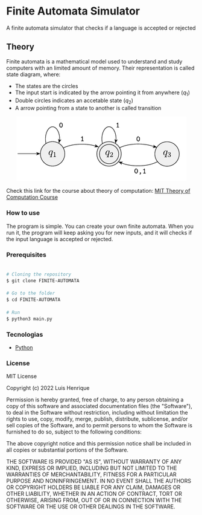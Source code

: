 # Finite Automata Simulator

A finite automata simulator that checks if a language is accepted or rejected

## Theory

Finite automata is a mathematical model used to understand and study computers with an limited amount of memory. Their representation is called state diagram, where:

* The states are the circles
* The input start is indicated by the arrow pointing it from anywhere ($q_1$)
* Double circles indicates an accetable state ($q_2$)
* A arrow pointing from a state to another is called transition

<p align="center">
    <img src="fda.png"/>
</p>

Check this link for the course about theory of computation: [MIT Theory of Computation Course](https://www.youtube.com/playlist?list=PLUl4u3cNGP60_JNv2MmK3wkOt9syvfQWY)

### How to use

The program is simple. You can create your own finite automata. When you run it, the program will keep asking you for new inputs, and it will checks if the input language is accepted or rejected.

### Prerequisites

```bash

# Cloning the repository
$ git clone FINITE-AUTOMATA

# Go to the folder 
$ cd FINITE-AUTOMATA

# Run
$ python3 main.py

```

### Tecnologias

* [Python](www.python.org)

### License

MIT License

Copyright (c) 2022 Luis Henrique

Permission is hereby granted, free of charge, to any person obtaining a copy
of this software and associated documentation files (the "Software"), to deal
in the Software without restriction, including without limitation the rights
to use, copy, modify, merge, publish, distribute, sublicense, and/or sell
copies of the Software, and to permit persons to whom the Software is
furnished to do so, subject to the following conditions:

The above copyright notice and this permission notice shall be included in all
copies or substantial portions of the Software.

THE SOFTWARE IS PROVIDED "AS IS", WITHOUT WARRANTY OF ANY KIND, EXPRESS OR
IMPLIED, INCLUDING BUT NOT LIMITED TO THE WARRANTIES OF MERCHANTABILITY,
FITNESS FOR A PARTICULAR PURPOSE AND NONINFRINGEMENT. IN NO EVENT SHALL THE
AUTHORS OR COPYRIGHT HOLDERS BE LIABLE FOR ANY CLAIM, DAMAGES OR OTHER
LIABILITY, WHETHER IN AN ACTION OF CONTRACT, TORT OR OTHERWISE, ARISING FROM,
OUT OF OR IN CONNECTION WITH THE SOFTWARE OR THE USE OR OTHER DEALINGS IN THE
SOFTWARE.
